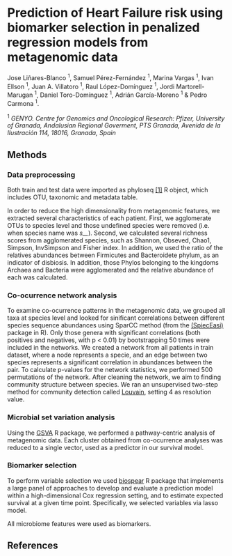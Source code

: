 # Prediction of Heart Failure risk using biomarker selection in penalized regression models from metagenomic data
Jose Liñares-Blanco <sup>1</sup>, Samuel Pérez-Fernández <sup>1</sup>, Marina Vargas <sup>1</sup>, Ivan Ellson <sup>1</sup>, Juan A. Villatoro <sup>1</sup>, Raul López-Domínguez <sup>1</sup>, Jordi Martorell-Marugan <sup>1</sup>, Daniel Toro-Domínguez <sup>1</sup>, Adrián García-Moreno <sup>1</sup> & Pedro Carmona <sup>1</sup>. 

<sup>1</sup>  *GENYO. Centre for Genomics and Oncological Research: Pfizer, University of Granada, Andalusian Regional Goverment, PTS Granada, Avenida de la Ilustración 114, 18016, Granada, Spain*

## Methods

### Data preprocessing
Both train and test data were imported as phyloseq [[1]](https://joey711.github.io/phyloseq/) R object, which includes OTU, taxonomic and metadata table. 

In order to reduce the high dimensionality from metagenomic features, we extracted several characteristics of each patient. First, we agglomerate OTUs to species level and those undefined species were removed (i.e. when species name was *s__*). Second, we calculated several richness scores from agglomerated species, such as Shannon, Obseved, Chao1, Simpson, InvSimpson and Fisher index. In addition, we used the ratio of the relatives abundances between Firmicutes and Bacteroidete phylum, as an indicator of disbiosis. In addition, those Phylos belonging to the kingdoms Archaea and Bacteria were agglomerated and the relative abundance of each was calculated. 


### Co-ocurrence network analysis
To examine co-ocurrence patterns in the metagenomic data, we grouped all taxa at species level and looked for sinificant correlations between different species sequence abundances using SparCC method (from the [(SpiecEasi)](https://github.com/zdk123/SpiecEasi)  package in R). Only those genera with significant correlations (both positives and negatives, with p < 0.01) by bootstrapping 50 times were included in the networks. We created a network from all patients in train dataset, where a node represents a specie, and an edge between two species represents a significant correlation in abundances between the pair. To calculate p-values for the network statistics, we performed 500 permutations of the network. After cleaning the network, we aim to finding community structure between species. We ran an unsupervised two-step method for community detection called [Louvain](https://arxiv.org/abs/0803.0476), setting 4 as resolution value. 


### Microbial set variation analysis
Using the [GSVA]() R package, we performed a pathway-centric analysis of metagenomic data. Each cluster obtained from co-ocurrence analyses was reduced to a single vector, used as a predictor in our survival model.


### Biomarker selection
To perform variable selection we used [biospear](https://cran.r-project.org/web/packages/biospear/index.html) R package that implements a large panel of approaches to develop and evaluate a prediction model within a high-dimensional Cox regression setting, and to estimate expected survival at a given time point. Specifically, we selected variables via lasso model. 

All microbiome features were used as biomarkers.

## References